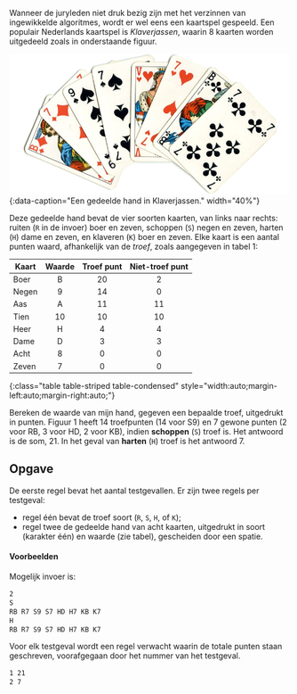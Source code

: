 Wanneer de juryleden niet druk bezig zijn met het verzinnen van ingewikkelde algoritmes, wordt er wel eens een kaartspel gespeeld. Een populair Nederlands kaartspel is *Klaverjassen*, waarin 8 kaarten worden uitgedeeld zoals in onderstaande figuur.

![Een gedeelde hand in Klaverjassen.](media/klaverjassen.png "Een gedeelde hand in Klaverjassen."){:data-caption="Een gedeelde hand in Klaverjassen." width="40%"}

Deze gedeelde hand bevat de vier soorten kaarten, van links naar rechts: ruiten (`R` in de invoer) boer en zeven, schoppen (`S`) negen en zeven, harten
(`H`) dame en zeven, en klaveren (`K`) boer en zeven. Elke kaart is een aantal punten waard, afhankelijk van de *troef*, zoals aangegeven in tabel 1:

| Kaart | Waarde | Troef punt | Niet-troef punt |
|-------|:------:|:----------:|:---------------:|
| Boer  | B      | 20         | 2               |
| Negen | 9      | 14         | 0               |
| Aas   | A      | 11         | 11              |
| Tien  | 10     | 10         | 10              |
| Heer  | H      | 4          | 4               |
| Dame  | D      | 3          | 3               |
| Acht  | 8      | 0          | 0               |
| Zeven | 7      | 0          | 0               |
{:class="table table-striped table-condensed" style="width:auto;margin-left:auto;margin-right:auto;"}

Bereken de waarde van mijn hand, gegeven een bepaalde troef, uitgedrukt in punten. Figuur 1 heeft 14 troefpunten (14 voor S9) en 7 gewone punten (2
voor RB, 3 voor HD, 2 voor KB), indien **schoppen** (`S`) troef is. Het antwoord is de som, 21. In het geval van **harten** (`H`) troef is het antwoord 7.


## Opgave

De eerste regel bevat het aantal testgevallen. Er zijn twee regels per testgeval:

- regel één bevat de troef soort (`R`, `S`, `H`, of `K`);
- regel twee de gedeelde hand van acht kaarten, uitgedrukt in soort (karakter één) en waarde (zie tabel), gescheiden door een spatie.

#### Voorbeelden
Mogelijk invoer is:
```
2
S
RB R7 S9 S7 HD H7 KB K7
H
RB R7 S9 S7 HD H7 KB K7
```

Voor elk testgeval wordt een regel verwacht waarin de totale punten staan
geschreven, voorafgegaan door het nummer van het testgeval.

```
1 21
2 7
```